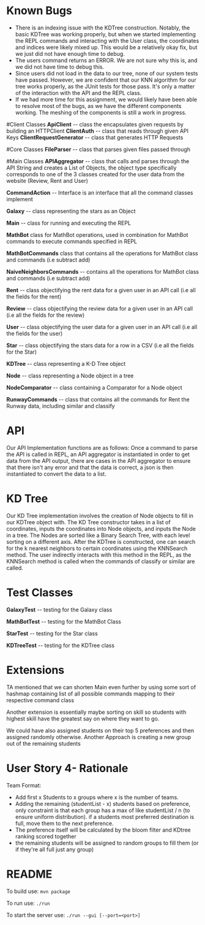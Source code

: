 
# Known Bugs
- There is an indexing issue with the KDTree construction. Notably, the basic KDTree was working properly, but when we started implementing the REPL commands and interacting with the User class, the coordinates and indices were likely mixed up. This would be a relatively okay fix, but we just did not have enough time to debug.
- The users command returns an ERROR. We are not sure why this is, and we did not have time to debug this.
- Since users did not load in the data to our tree, none of our system tests have passed. However, we are confident that our KNN algorithm for our tree works properly, as the JUnit tests for those pass. It's only a matter of the interaction with the API and the REPL class. 
- If we had more time for this assignment, we would likely have been able to resolve most of the bugs, as we have the different components working. The meshing of the components is still a work in progress.


#Client Classes
**ApiClient** -- class the encapsulates given requests by building an HTTPClient
**ClientAuth** -- class that reads through given API Keys
**ClientRequestGenerator** -- class that generates HTTP Requests

#Core Classes
**FileParser** -- class that parses given files passed through

#Main Classes
**APIAggregator**  -- class that calls and  parses through the API String and creates a List of Objects, the object type 
specifically corresponds to one of the 3 classes created for the user data from the website (Review, Rent and User)

**CommandAction** -- Interface is an interface that all the command classes implement

**Galaxy** -- class representing the stars as an Object 

**Main** --  class for running and executing the REPL

**MathBot** class for MathBot operations, used in combination for MathBot commands to execute commands specified 
in REPL

**MathBotCommands** class that contains all the operations for MathBot class and commands (i.e subtract add)

**NaiveNeighborsCommands** --  contains all the operations for MathBot class and commands (i.e subtract add)

**Rent** -- class objectifying the rent data for a given user in an API call (i.e all the fields for the rent)

**Review** -- class objectifying the review data for a given user in an API call (i.e all the fields for the review)

**User** -- class objectifying the user data for a given user in an API call (i.e all the fields for the user)

**Star** -- class objectifying the stars data for a row  in a CSV  (i.e all the fields for the Star)

**KDTree** -- class representing a K-D Tree object

**Node** -- class representing a Node object in a tree

**NodeComparator** -- class containing a Comparator for a Node object

**RunwayCommands** -- class that contains all the commands for Rent the Runway data, including similar and classify





# API
Our API Implementation functions are as follows: Once a command to parse the API is called in REPL, an API aggregator 
is instantiated in order to get data from the API output, there are cases in the API aggregator to ensure that there
isn't any error and that the data is correct, a json is then instantiated to convert the data to a list.

# KD Tree
Our KD Tree implementation involves the creation of Node objects to fill in our KDTree object with. The KD Tree constructor
takes in a list of coordinates, inputs the coordinates into Node objects, and inputs the Node in a tree. The Nodes are 
sorted like a Binary Search Tree, with each level sorting on a different axis. After the KDTree is constructed, one can
search for the k nearest neighbors to certain coordinates using the KNNSearch method. The user indirectly interacts with
this method in the REPL, as the KNNSearch method is called when the commands of classify or similar are called. 

# Test Classes
**GalaxyTest** -- testing for the Galaxy class

**MathBotTest** -- testing for the MathBot Class

**StarTest** -- testing for the Star class

**KDTreeTest** -- testing for the KDTree class

# Extensions
TA mentioned that we can shorten Main even further by using some sort of hashmap containing list of all possible
commands mapping to their respective command class

Another extension is essentially maybe sorting on skill so  students with highest skill have the greatest say
on where they want to go.

We could have also assigned students on their top 5 preferences and then assigned randomly otherwise.
Another Approach is creating a new group out of the remaining students 

# User Story 4- Rationale 
Team Format:
- Add first x Students to x groups where x is the number of teams. 
- Adding the remaining (studentList - x) students based on preference, only 
constraint is that each group has a max of like studentList / n (to ensure uniform distribution). if a students 
most preferred destination is full, move them to the next preference.
- The preference itself will be calculated by the bloom filter and KDtree ranking scored together
- the remaining students will be assigned to random groups to fill them (or if they're all full just any group)


# README
To build use:
`mvn package`

To run use:
`./run`

To start the server use:
`./run --gui [--port=<port>]`


